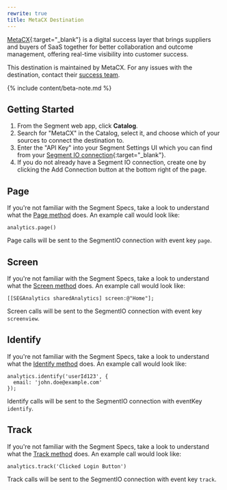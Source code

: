 ```yaml
---
rewrite: true
title: MetaCX Destination
---
```


[MetaCX](https://www.metacx.com){:target="_blank"} is a digital success layer that brings suppliers and buyers of SaaS together for better collaboration and outcome management, offering real-time visibility into customer success.

This destination is maintained by MetaCX. For any issues with the destination, contact their [success team](mailto:support@metacx.com).

{% include content/beta-note.md %}

## Getting Started



1. From the Segment web app, click **Catalog**.
2. Search for "MetaCX" in the Catalog, select it, and choose which of your sources to connect the destination to.
3. Enter the "API Key" into your Segment Settings UI which you can find from your [Segment IO connection](https://app.metacx.com/app/connections){:target="_blank"}.
4. If you do not already have a Segment IO connection, create one by clicking the Add Connection button at the bottom right of the page.


## Page

If you're not familiar with the Segment Specs, take a look to understand what the [Page method](/docs/connections/spec/page/) does. An example call would look like:

```
analytics.page()
```

Page calls will be sent to the SegmentIO connection with event key `page`.


## Screen

If you're not familiar with the Segment Specs, take a look to understand what the [Screen method](/docs/connections/spec/screen/) does. An example call would look like:

```
[[SEGAnalytics sharedAnalytics] screen:@"Home"];
```

Screen calls will be sent to the SegmentIO connection with event key `screenview`.


## Identify

If you're not familiar with the Segment Specs, take a look to understand what the [Identify method](/docs/connections/spec/identify/) does. An example call would look like:

```
analytics.identify('userId123', {
  email: 'john.doe@example.com'
});
```

Identify calls will be sent to the SegmentIO connection with eventKey `identify`.


## Track

If you're not familiar with the Segment Specs, take a look to understand what the [Track method](/docs/connections/spec/track/) does. An example call would look like:

```
analytics.track('Clicked Login Button')
```

Track calls will be sent to the SegmentIO connection with event key `track`.
